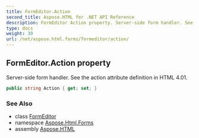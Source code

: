 ```yaml
---
title: FormEditor.Action
second_title: Aspose.HTML for .NET API Reference
description: FormEditor Action property. Server-side form handler. See the action attribute definition in HTML 4.01
type: docs
weight: 30
url: /net/aspose.html.forms/formeditor/action/
---
```

## FormEditor.Action property

Server-side form handler. See the action attribute definition in HTML 4.01.

```csharp
public string Action { get; set; }
```

### See Also

* class [FormEditor](../)
* namespace [Aspose.Html.Forms](../../../aspose.html.forms/)
* assembly [Aspose.HTML](../../../)
